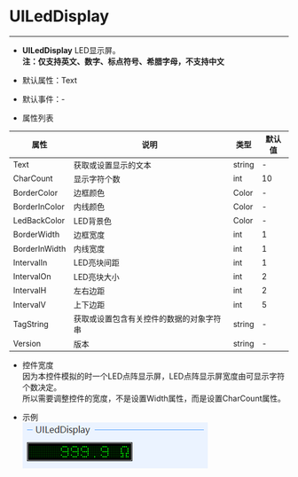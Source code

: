 # UILedDisplay
---
-  **UILedDisplay**  LED显示屏。   
 **注：仅支持英文、数字、标点符号、希腊字母，不支持中文**     

- 默认属性：Text
- 默认事件：-
- 属性列表

| 属性        | 说明     | 类型     |  默认值   |
|-----------|--------|--------|-------|
| Text  |获取或设置显示的文本  | string | -   | 
| CharCount| 显示字符个数 | int  | 10 |
| BorderColor | 边框颜色   | Color  | -   |
| BorderInColor | 内线颜色  | Color  | -   |
| LedBackColor | LED背景色   | Color  | -   |
| BorderWidth| 边框宽度 | int  | 1 |
| BorderInWidth| 内线宽度 | int  | 1 |
| IntervalIn | LED亮块间距 | int  | 1 |
| IntervalOn | LED亮块大小 | int  | 2 |
| IntervalH | 左右边距 | int  | 2 |
| IntervalV | 上下边距 | int  | 5 |
| TagString | 获取或设置包含有关控件的数据的对象字符串   | string | -   | 
| Version | 版本  | string  |  -     |



- 控件宽度    
  因为本控件模拟的时一个LED点阵显示屏，LED点阵显示屏宽度由可显示字符个数决定。   
  所以需要调整控件的宽度，不是设置Width属性，而是设置CharCount属性。    

  

- 示例   
  ![输入图片说明](./assets/094934_cd27df88_416720.png)